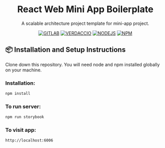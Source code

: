 <h1 align="center">React Web Mini App Boilerplate</h1>

<div align="center">

A scalable architecture project template for mini-app project.

[![GITLAB](https://img.shields.io/badge/repo-url-orange)](http://serino-gitlab.serino.com/Dev/mini-app/mini-app-web/-/graphs/serino-mapp-boilerplate)
[![VERDACCIO](https://img.shields.io/badge/verdaccio-url-green)](http://miniapp.serino.com:4873/-/web/detail/serino-mapp-boilerplate)
[![NODEJS](https://img.shields.io/badge/node-v14.17.3-blue)](#)
[![NPM](https://img.shields.io/badge/npm-v6.14.13-orange)](#)

</div>

## 📦 Installation and Setup Instructions

Clone down this repository. You will need node and npm installed globally on your machine.

### Installation:

```bash
npm install
```

### To run server:

```bash
npm run storybook
```

### To visit app:

```bash
http://localhost:6006
```
